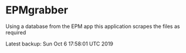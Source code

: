 # EPMgrabber
Using a database from the EPM app this application scrapes the files as required


Latest backup: Sun Oct 6 17:58:01 UTC 2019
